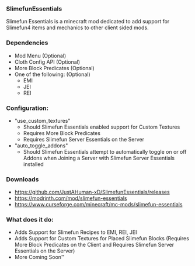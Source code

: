 ### SlimefunEssentials
Slimefun Essentials is a minecraft mod dedicated to add support for Slimefun4 items and mechanics to other client sided mods.
### Dependencies
- Mod Menu (Optional)
- Cloth Config API (Optional)
- More Block Predicates (Optional)
- One of the following: (Optional)
  - EMI
  - JEI
  - REI
### Configuration:
- "use_custom_textures"
  - Should Slimefun Essentials enabled support for Custom Textures
  - Requires More Block Predicates
  - Requires Slimefun Server Essentials on the Server
- "auto_toggle_addons"
  - Should Slimefun Essentials attempt to automatically toggle on or off Addons when Joining a Server with Slimefun Server Essentials installed

### Downloads
- https://github.com/JustAHuman-xD/SlimefunEssentials/releases
- https://modrinth.com/mod/slimefun-essentials
- https://www.curseforge.com/minecraft/mc-mods/slimefun-essentials

### What does it do:
- Adds Support for Slimefun Recipes to EMI, REI, JEI
- Adds Support for Custom Textures for Placed Slimefun Blocks (Requires More Block Predicates on the Client and Requires Slimefun Server Essentials on the Server)
- More Coming Soon™